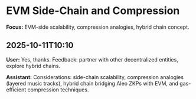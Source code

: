 # EVM Side-Chain and Compression
**Focus:** EVM-side scalability, compression analogies, hybrid chain concept.

## 2025-10-11T10:10
**User:** Yes, thanks. Feedback: partner with other decentralized entities, explore hybrid chains.

**Assistant:** Considerations: side-chain scalability, compression analogies (layered music tracks), hybrid chain bridging Aleo ZKPs with EVM, and gas-efficient compression techniques.
